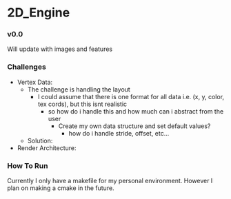 # 2D_Engine

### v0.0
Will update with images and features

### Challenges
- Vertex Data:
    - The challenge is handling the layout
        - I could assume that there is one format for all data i.e. (x, y, color, tex cords), but this isnt realistic
            - so how do i handle this and how much can i abstract from the user
                - Create my own data structure and set default values?
                    - how do i handle stride, offset, etc...
    - Solution:
- Render Architecture:
                
### How To Run

Currently I only have a makefile for my personal environment. However I plan on making a cmake in the future.